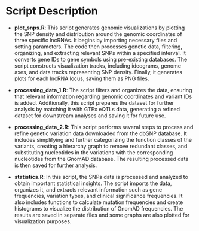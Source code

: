 # Script Description

- **plot_snps.R**: This script generates genomic visualizations by plotting the SNP density and distribution around the genomic coordinates of three specific lncRNAs. 
It begins by importing necessary files and setting parameters. The code then processes genetic data, filtering, organizing, and extracting relevant SNPs within a specified interval. 
It converts gene IDs to gene symbols using pre-existing databases. The script constructs visualization tracks, including ideograms, genome axes, and data tracks representing SNP density. 
Finally, it generates plots for each lncRNA locus, saving them as PNG files.

- **processing_data_1.R**: The script filters and organizes the data, ensuring that relevant information regarding genomic coordinates and variant IDs is added. 
Additionally, this script prepares the dataset for further analysis by matching it with GTEx eQTLs data, generating a refined dataset for downstream analyses and saving it for future use.

- **processing_data_2.R**: This script performs several steps to process and refine genetic variation data downloaded from the dbSNP database.
  It includes simplifying and further categorizing the function classes of the variants, creating a hierarchy graph to remove redundant classes, and substituting nucleotides in the variations with the corresponding nucleotides from the GnomAD database.
  The resulting processed data is then saved for further analysis.

- **statistics.R**: In this script, the SNPs data is processed and analyzed to obtain important statistical insights.
  The script imports the data, organizes it, and extracts relevant information such as gene frequencies, variation types, and clinical significance frequencies.
  It also includes functions to calculate mutation frequencies and create histograms to visualize the distribution of GnomAD frequencies.
  The results are saved in separate files and some graphs are also plotted for visualization purposes.

